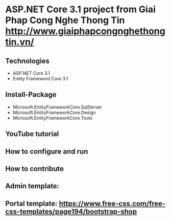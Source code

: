 # ASP.NET Core 3.1 project from Giai Phap Cong Nghe Thong Tin  http://www.giaiphapcongnghethongtin.vn/
## Technologies
- ASP.NET Core 3.1
- Entity Frameword Core 3.1
## Install-Package
- Microsoft.EntityFrameworkCore.SqlServer
- Microsoft.EntityFrameworkCore.Design
- Microsoft.EntityFrameworkCore.Tools
## YouTube tutorial
## How to configure and run
## How to contribute

## Admin template: 
## Portal template: https://www.free-css.com/free-css-templates/page194/bootstrap-shop